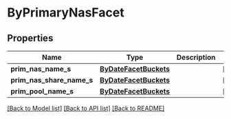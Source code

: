 # ByPrimaryNasFacet

## Properties
Name | Type | Description | Notes
------------ | ------------- | ------------- | -------------
**prim_nas_name_s** | [**ByDateFacetBuckets**](ByDateFacetBuckets.md) |  | [optional] 
**prim_nas_share_name_s** | [**ByDateFacetBuckets**](ByDateFacetBuckets.md) |  | [optional] 
**prim_pool_name_s** | [**ByDateFacetBuckets**](ByDateFacetBuckets.md) |  | [optional] 

[[Back to Model list]](../README.md#documentation-for-models) [[Back to API list]](../README.md#documentation-for-api-endpoints) [[Back to README]](../README.md)


